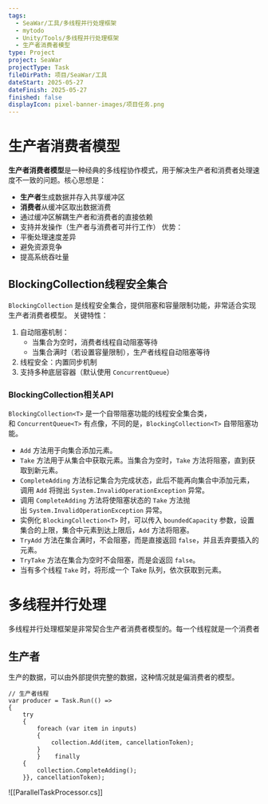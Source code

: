 ```yaml
---
tags:
  - SeaWar/工具/多线程并行处理框架
  - mytodo
  - Unity/Tools/多线程并行处理框架
  - 生产者消费者模型
type: Project
project: SeaWar
projectType: Task
fileDirPath: 项目/SeaWar/工具
dateStart: 2025-05-27
dateFinish: 2025-05-27
finished: false
displayIcon: pixel-banner-images/项目任务.png
---
```

# 生产者消费者模型
**生产者消费者模型**是一种经典的多线程协作模式，用于解决生产者和消费者处理速度不一致的问题。核心思想是：
- **生产者**生成数据并存入共享缓冲区
- **消费者**从缓冲区取出数据消费
- 通过缓冲区解耦生产者和消费者的直接依赖
- 支持并发操作（生产者与消费者可并行工作）
优势：
- 平衡处理速度差异
- 避免资源竞争    
- 提高系统吞吐量
## BlockingCollection线程安全集合
`BlockingCollection` 是线程安全集合，提供阻塞和容量限制功能，非常适合实现生产者消费者模型。
关键特性：
1. 自动阻塞机制：
    - 当集合为空时，消费者线程自动阻塞等待
    - 当集合满时（若设置容量限制），生产者线程自动阻塞等待
2. 线程安全：内置同步机制
3. 支持多种底层容器（默认使用 `ConcurrentQueue`）
### BlockingCollection相关API
`BlockingCollection<T>` 是一个自带阻塞功能的线程安全集合类，和 `ConcurrentQueue<T>` 有点像，不同的是，`BlockingCollection<T>` 自带阻塞功能。
- `Add` 方法用于向集合添加元素。
- `Take` 方法用于从集合中获取元素。当集合为空时，`Take` 方法将阻塞，直到获取到新元素。
- `CompleteAdding` 方法标记集合为完成状态，此后不能再向集合中添加元素，调用 `Add` 将抛出 `System.InvalidOperationException` 异常。
- 调用 `CompleteAdding` 方法将使阻塞状态的 `Take` 方法抛出 `System.InvalidOperationException` 异常。
- 实例化 `BlockingCollection<T>` 时，可以传入 `boundedCapacity` 参数，设置集合的上限，集合中元素到达上限后，`Add` 方法将阻塞。
- `TryAdd` 方法在集合满时，不会阻塞，而是直接返回 `false`，并且丢弃要插入的元素。
- `TryTake` 方法在集合为空时不会阻塞，而是会返回 `false`。
- 当有多个线程 `Take` 时，将形成一个 Take 队列，依次获取到元素。
# 多线程并行处理
多线程并行处理框架是非常契合生产者消费者模型的。每一个线程就是一个消费者
## 生产者
生产的数据，可以由外部提供完整的数据，这种情况就是偏消费者的模型。
```CSharp
// 生产者线程  
var producer = Task.Run(() =>  
{  
    try  
    {  
        foreach (var item in inputs)  
        {            
            collection.Add(item, cancellationToken);  
        }    
        }    finally  
    {  
        collection.CompleteAdding();  
    }}, cancellationToken);
```

![[ParallelTaskProcessor.cs]]